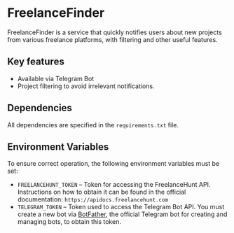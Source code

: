 # FreelanceFinder

FreelanceFinder is a service that quickly notifies users about new projects from various freelance platforms, with filtering and other useful features.

## Key features

- Available via Telegram Bot
- Project filtering to avoid irrelevant notifications.

## Dependencies

All dependencies are specified in the `requirements.txt` file.

## Environment Variables

To ensure correct operation, the following environment variables must be set:

* `FREELANCEHUNT_TOKEN` – Token for accessing the FreelanceHunt API.
  Instructions on how to obtain it can be found in the official documentation: `https://apidocs.freelancehunt.com`
* `TELEGRAM_TOKEN` – Token used to access the Telegram Bot API.
  You must create a new bot via [BotFather](https://t.me/BotFather), the official Telegram bot for creating and managing bots, to obtain this token.

